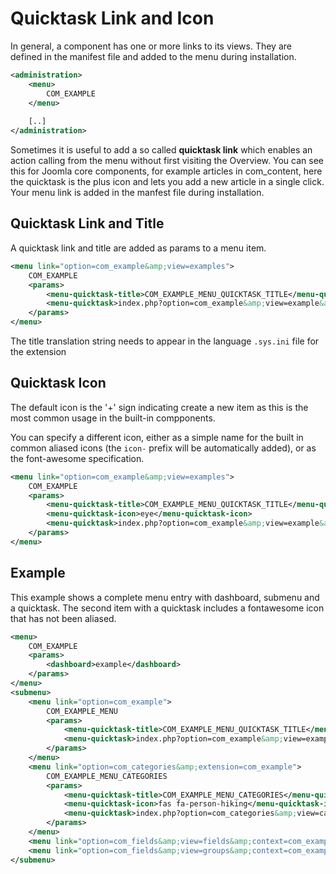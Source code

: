 Quicktask Link and Icon
=======================

In general, a component has one or more links to its views. They are defined in the manifest file and added to the menu during installation.

```xml title="A link to your component "
<administration>
	<menu>
		COM_EXAMPLE
	</menu>
	
	[..]
</administration>
```
Sometimes it is useful to add a so called <strong>quicktask link</strong> which enables an action calling from the menu without first visiting the Overview.
You can see this for Joomla core components, for example articles in com_content, here the quicktask is the plus icon and lets you add a new article in a single click.
Your menu link is added in the manfest file during installation.

## Quicktask Link and Title

A quicktask link and title are added as params to a menu item.

```xml title="Quicktask Link and title"
<menu link="option=com_example&amp;view=examples">
    COM_EXAMPLE
    <params>
        <menu-quicktask-title>COM_EXAMPLE_MENU_QUICKTASK_TITLE</menu-quicktask-title>
        <menu-quicktask>index.php?option=com_example&amp;view=example&amp;layout=edit</menu-quicktask>
    </params>
</menu>
```
The title translation string needs to appear in the language `.sys.ini` file for the extension

## Quicktask Icon

The default icon is the '+' sign indicating create a new item as this is the most common usage in the built-in compponents. 

You can specify a different icon, either as a simple name for the built in common aliased icons (the `icon-` prefix will be automatically added), or as the font-awesome specification. 

```xml title="Quicktask Link and icon"
<menu link="option=com_example&amp;view=examples">
    COM_EXAMPLE
    <params>
        <menu-quicktask-title>COM_EXAMPLE_MENU_QUICKTASK_TITLE</menu-quicktask-title>
        <menu-quicktask-icon>eye</menu-quicktask-icon>
        <menu-quicktask>index.php?option=com_example&amp;view=example&amp;layout=view</menu-quicktask>
    </params>
</menu>
```

## Example 

This example shows a complete menu entry with dashboard, submenu and a quicktask. The second item with a quicktask includes a fontawesome icon that has not been aliased.

```xml
<menu>
    COM_EXAMPLE
    <params>
        <dashboard>example</dashboard>
    </params>
</menu>
<submenu>
    <menu link="option=com_example">
        COM_EXAMPLE_MENU
        <params>
            <menu-quicktask-title>COM_EXAMPLE_MENU_QUICKTASK_TITLE</menu-quicktask-title>
            <menu-quicktask>index.php?option=com_example&amp;view=example&amp;layout=edit</menu-quicktask>
        </params>
    </menu>
    <menu link="option=com_categories&amp;extension=com_example">
        COM_EXAMPLE_MENU_CATEGORIES
        <params>
            <menu-quicktask-title>COM_EXAMPLE_MENU_CATEGORIES</menu-quicktask-title>
            <menu-quicktask-icon>fas fa-person-hiking</menu-quicktask-icon>
            <menu-quicktask>index.php?option=com_categories&amp;view=category&amp;layout=edit&amp;extension=com_example</menu-quicktask>
        </params>
    </menu>
    <menu link="option=com_fields&amp;view=fields&amp;context=com_example,example">COM_EXAMPLE_MENU_FIELDS</menu>
    <menu link="option=com_fields&amp;view=groups&amp;context=com_example,example">COM_EXAMPLE_MENU_FIELDS_GROUP</menu>
</submenu>
```
